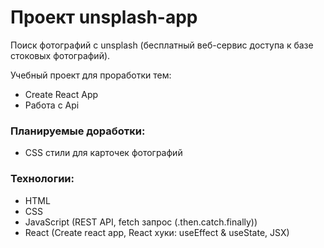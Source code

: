 # Проект unsplash-app

Поиск фотографий с unsplash (бесплатный веб-сервис доступа к базе стоковых фотографий).

Учебный проект для проработки тем:
* Create React App
* Работа с Api

### Планируемые доработки:

* CSS стили для карточек фотографий

### Технологии:
* HTML
* CSS
* JavaScript (REST API, fetch запрос (.then.catch.finally))
* React (Create react app, React хуки: useEffect & useState, JSX)
